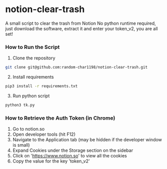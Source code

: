 # notion-clear-trash

A small script to clear the trash from Notion
No python runtime required, just download the software, extract it and enter your token_v2, you are all set!
### How to Run the Script

1. Clone the repository
```bash
git clone git@github.com:random-char1198/notion-clear-trash.git
```
2. Install requirements
```bash
pip3 install -r requirements.txt
```
3. Run python script
```bash
python3 tk.py
```

### How to Retrieve the Auth Token (in Chrome)

1. Go to notion.so
2. Open developer tools (hit F12)
3. Navigate to the Application tab (may be hidden if the developer window is small)
4. Expand Cookies under the Storage section on the sidebar
5. Click on 'https://www.notion.so' to view all the cookies
6. Copy the value for the key 'token_v2'
